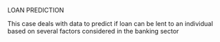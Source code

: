 LOAN PREDICTION 

This case deals with data to predict if loan can be lent to an individual based on several factors considered in the banking sector
